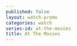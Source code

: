 ```yaml
---
published: false
layout: watch-promo
categories: watch
series-id: at-the-movies
title: At The Movies
---
```

